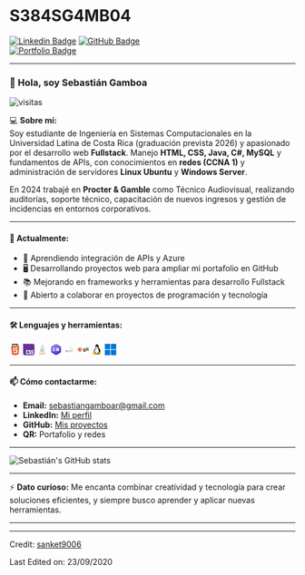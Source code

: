 # S384SG4MB04
[![Linkedin Badge](https://img.shields.io/badge/-Sebastián%20Gamboa-blue?style=flat-square&logo=Linkedin&logoColor=white&link=https://www.linkedin.com/in/TU-LINK/)](https://www.linkedin.com/in/TU-LINK/) 
[![GitHub Badge](https://img.shields.io/badge/-GitHub-black?style=flat-square&logo=github&logoColor=white&link=https://github.com/TU-USUARIO/)](https://github.com/TU-USUARIO/)  
[![Portfolio Badge](https://img.shields.io/badge/-Portafolio-lightgrey?style=flat-square&logo=google-chrome&logoColor=white&link=URL-DE-TU-PORTAFOLIO)](URL-DE-TU-PORTAFOLIO)

---

### 👋 Hola, soy **Sebastián Gamboa**
<p align="left"> <img src="https://komarev.com/ghpvc/?username=TU-USUARIO" alt="visitas" /> </p>  

💻 **Sobre mí:**  
Soy estudiante de Ingeniería en Sistemas Computacionales en la Universidad Latina de Costa Rica (graduación prevista 2026) y apasionado por el desarrollo web **Fullstack**. Manejo **HTML, CSS, Java, C#, MySQL** y fundamentos de APIs, con conocimientos en **redes (CCNA 1)** y administración de servidores **Linux Ubuntu** y **Windows Server**.  

En 2024 trabajé en **Procter & Gamble** como Técnico Audiovisual, realizando auditorías, soporte técnico, capacitación de nuevos ingresos y gestión de incidencias en entornos corporativos.  

---

#### 🚀 Actualmente:
- 🌱 Aprendiendo integración de APIs y Azure
- 🖥 Desarrollando proyectos web para ampliar mi portafolio en GitHub
- 📚 Mejorando en frameworks y herramientas para desarrollo Fullstack
- 💬 Abierto a colaborar en proyectos de programación y tecnología

---

#### 🛠 Lenguajes y herramientas:
<code><img height="20" src="https://raw.githubusercontent.com/github/explore/master/topics/html/html.png"></code>
<code><img height="20" src="https://raw.githubusercontent.com/github/explore/master/topics/css/css.png"></code>
<code><img height="20" src="https://raw.githubusercontent.com/github/explore/master/topics/java/java.png"></code>
<code><img height="20" src="https://raw.githubusercontent.com/github/explore/master/topics/csharp/csharp.png"></code>
<code><img height="20" src="https://raw.githubusercontent.com/github/explore/master/topics/mysql/mysql.png"></code>
<code><img height="20" src="https://raw.githubusercontent.com/github/explore/master/topics/git/git.png"></code>
<code><img height="20" src="https://raw.githubusercontent.com/github/explore/master/topics/linux/linux.png"></code>
<code><img height="20" src="https://raw.githubusercontent.com/github/explore/master/topics/windows/windows.png"></code>

---

#### 📫 Cómo contactarme:
- **Email:** sebastiangamboar@gmail.com  
- **LinkedIn:** [Mi perfil](https://www.linkedin.com/in/TU-LINK/)  
- **GitHub:** [Mis proyectos](https://github.com/TU-USUARIO)  
- **QR:** Portafolio y redes  

---

![Sebastián's GitHub stats](https://github-readme-stats.vercel.app/api?username=TU-USUARIO&show_icons=true&theme=radical)

---

⚡ **Dato curioso:** Me encanta combinar creatividad y tecnología para crear soluciones eficientes, y siempre busco aprender y aplicar nuevas herramientas.

---


----
Credit: [sanket9006](https://github.com/sanket9006)

Last Edited on: 23/09/2020
